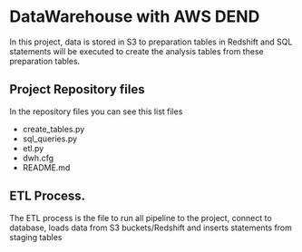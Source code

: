 # DataWarehouse with AWS DEND

In this project, data is stored in S3 to preparation tables in Redshift and SQL statements will be executed to create the analysis tables from these preparation tables.


## Project Repository files

In the repository files you can see this list files

- create_tables.py
- sql_queries.py
- etl.py
- dwh.cfg
- README.md


## ETL Process.

The ETL process is the file to run all pipeline to the project, connect to database, loads data from S3 buckets/Redshift and inserts statements from staging tables
